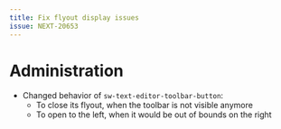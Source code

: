 ```yaml
---
title: Fix flyout display issues
issue: NEXT-20653
---
```

# Administration
* Changed behavior of `sw-text-editor-toolbar-button`:
  * To close its flyout, when the toolbar is not visible anymore
  * To open to the left, when it would be out of bounds on the right
